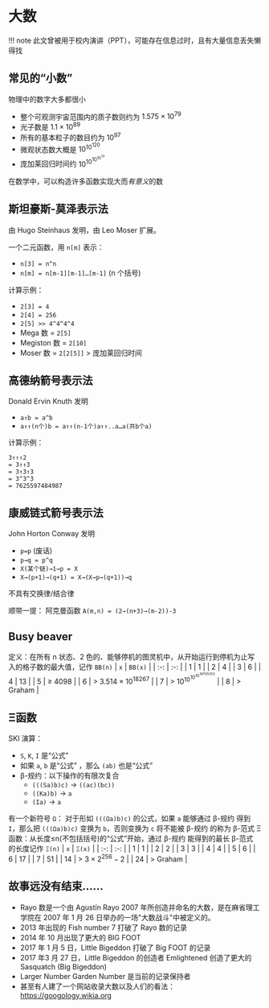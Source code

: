# 大数
!!! note
	此文曾被用于校内演讲（PPT），可能存在信息过时，且有大量信息丢失懒得找

## 常见的“小数”
物理中的数字大多都很小
- 整个可观测宇宙范围内的质子数则约为 $1.575×10^{79}$
- 光子数是 $1.1×10^{89}$
- 所有的基本粒子的数目约为 $10^{97}$
- 微观状态数大概是 $10^{10^{120}}$
- 庞加莱回归时间约 $10^{10^{10^{10^{13}}}}$

在数学中，可以构造许多函数实现大而*有意义*的数

## 斯坦豪斯-莫泽表示法
由 Hugo Steinhaus 发明，由 Leo Moser 扩展。

一个二元函数，用 `n[m]` 表示：
- `n[3] = n^n`
- `n[m] = n[m-1][m-1]…[m-1]` (n 个括号)

计算示例：
- `2[3] = 4`
- `2[4] = 256`
- `2[5] >> 4^4^4^4`
- Mega 数 = `2[5]`
- Megiston 数 = `2[10]`
- Moser 数 = `2[2[5]]` > 庞加莱回归时间

## 高德纳箭号表示法
Donald Ervin Knuth 发明

- `a↑b = a^b`
- `a↑↑(n个)b = a↑↑(n-1个)a↑↑..a…a(共b个a)`

计算示例：
```plain
3↑↑↑2
= 3↑↑3
= 3↑3↑3
= 3^3^3
= 7625597484987
```

## 康威链式箭号表示法
John Horton Conway 发明

- `p=p` (废话)
- `p→q = p^q`
- `X(某个链)→1→p = X`
- `X→(p+1)→(q+1) = X→(X→p→(q+1))→q`

不具有交换律/结合律

顺带一提：
阿克曼函数 `A(m,n) = (2→(n+3)→(m-2))-3`

## Busy beaver
定义：在所有 n 状态、2 色的、能够停机的图灵机中，从开始运行到停机为止写入的格子数的最大值，记作 `BB(n)`
| `x` | `BB(x)` |
| :-: | :-: |
| 1 | 1 |
| 2 | 4 |
| 3 | 6 |
| 4 | 13 |
| 5 | ≥ 4098 |
| 6 | > $3.514\times 10^{18267}$ |
| 7 | > $10^{10^{10^{10^{18705352}}}}$ |
| 8 | > Graham |

## Ξ函数
SKI 演算：
- `S`, `K`, `I` 是“公式”
- 如果 `a`, `b` 是“公式” ，那么 `(ab)` 也是“公式”
- β-规约：以下操作的有限次复合
	- `(((Sa)b)c)` -> `((ac)(bc))`
	- `((Ka)b)` -> `a`
	- `(Ia)` -> `a`

有一个新符号 `Ω`：
对于形如 `(((Ωa)b)c)` 的公式，如果 `a` 能够通过 β-规约 得到 `I`，那么把 `(((Ωa)b)c)` 变换为 `b`，否则变换为 `c`
将不能被 β-规约 的称为 β-范式
Ξ函数：从长度≤n(不包括括号)的“公式”开始，通过 β-规约 能得到的最长 β-范式 的长度记作 `Ξ(n)`
| `x` | `Ξ(x)` |
| :-: | :-: |
| 1 | 1 |
| 2 | 2 |
| 3 | 3 |
| 4 | 4 |
| 5 | 6 |
| 6 | 17 |
| 7 | 51 |
| 14 | > $3\times 2^{256}-2$ |
| 24 | > Graham | 

## 故事远没有结束……
- Rayo 数是一个由 Agustín Rayo 2007 年所创造并命名的大数，是在麻省理工学院在 2007 年 1 月 26 日举办的一场"大数战斗"中被定义的。
- 2013 年出现的 Fish number 7 打破了 Rayo 数的记录
- 2014 年 10 月出现了更大的 BIG FOOT
- 2017 年 1 月 5 日，Little Bigeddon 打破了 Big FOOT 的记录
- 2017 年3 月 27 日，Little Bigeddon 的创造者 Emlightened 创造了更大的 Sasquatch (Big Bigeddon)
- Larger Number Garden Number 是当前的记录保持者
- 甚至有人建了一个网站收录大数以及人们的看法：<https://googology.wikia.org>
